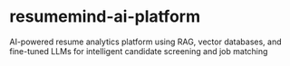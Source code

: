 # resumemind-ai-platform
AI-powered resume analytics platform using RAG, vector databases, and fine-tuned LLMs for intelligent candidate screening and job matching
